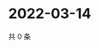 # 2022-03-14

共 0 条

<!-- BEGIN WEIBO -->
<!-- 最后更新时间 Mon Mar 14 2022 15:15:03 GMT+0800 (China Standard Time) -->

<!-- END WEIBO -->
